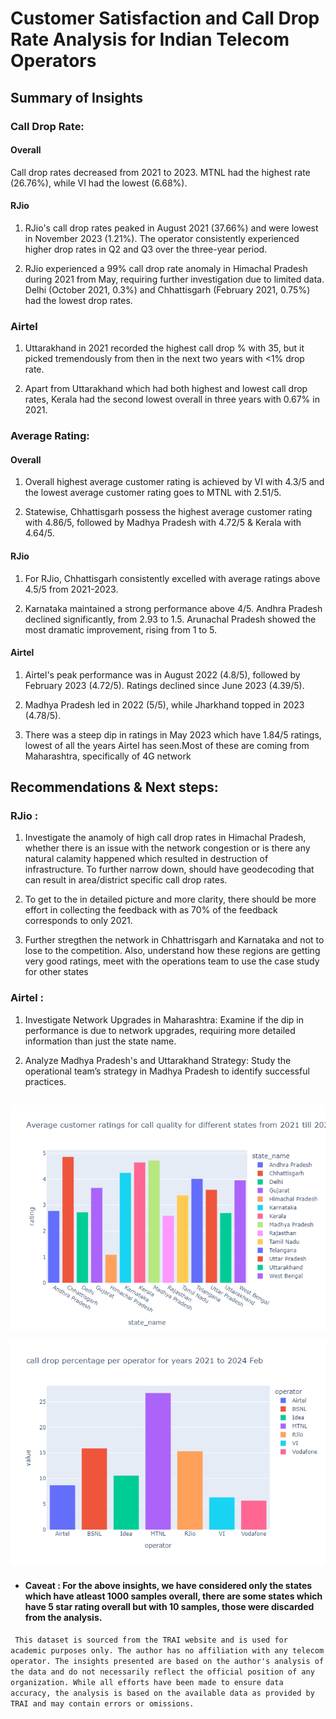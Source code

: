 # Customer Satisfaction and Call Drop Rate Analysis for Indian Telecom Operators




## Summary of Insights

### Call Drop Rate:


#### Overall
Call drop rates decreased from 2021 to 2023. MTNL had the highest rate (26.76%), while VI had the lowest (6.68%).

#### RJio 
1. RJio's call drop rates peaked in August 2021 (37.66%) and were lowest in November 2023 (1.21%). The operator consistently experienced higher drop rates in Q2 and Q3 over the three-year period.

2. RJio experienced a 99% call drop rate anomaly in Himachal Pradesh during 2021 from May, requiring further investigation due to limited data. Delhi (October 2021, 0.3%) and Chhattisgarh (February 2021, 0.75%) had the lowest drop rates.

### Airtel
1. Uttarakhand in 2021 recorded the highest call drop % with 35, but it picked tremendously from then in the next two years with <1% drop rate.

2. Apart from Uttarakhand which had both highest and lowest call drop rates, Kerala had the second lowest overall in three years with 0.67% in 2021. 
 

### Average Rating:

#### Overall
1. Overall highest average customer rating is achieved by VI with 4.3/5 and the lowest average customer rating goes to MTNL with 2.51/5.

2. Statewise, Chhattisgarh possess the highest average customer rating with 4.86/5, followed by Madhya Pradesh with 4.72/5 & Kerala with 4.64/5.

#### RJio
1. For RJio, Chhattisgarh consistently excelled with average ratings above 4.5/5 from 2021-2023. 

2. Karnataka maintained a strong performance above 4/5. Andhra Pradesh declined significantly, from 2.93 to 1.5. Arunachal Pradesh showed the most dramatic improvement, rising from 1 to 5.

#### Airtel
1. Airtel's peak performance was in August 2022 (4.8/5), followed by February 2023 (4.72/5). Ratings declined since June 2023 (4.39/5). 

2. Madhya Pradesh led in 2022 (5/5), while Jharkhand topped in 2023 (4.78/5).

3. There was a steep dip in ratings in May 2023 which have 1.84/5 ratings, lowest of all the years Airtel has seen.Most of these are coming from Maharashtra, specifically of 4G network

## Recommendations & Next steps:
 ### RJio : 
 1. Investigate the anamoly of high call drop rates in Himachal Pradesh, whether there is an issue with the network congestion or is there any natural calamity happened which resulted in destruction of infrastructure. To further narrow down, should have geodecoding that can result in area/district specific call drop rates.

 2. To get to the in detailed picture and more clarity, there should be more effort in collecting the feedback with as 70% of the feedback corresponds to only 2021.

 3. Further stregthen the network in Chhattrisgarh and Karnataka and not to lose to the competition. Also, understand how these regions are getting very good ratings, meet with the operations team to use the case study for other states

### Airtel :
1. Investigate Network Upgrades in Maharashtra: Examine if the dip in performance is due to network upgrades, requiring more detailed information than just the state name.

2. Analyze Madhya Pradesh's and Uttarakhand Strategy: Study the operational team’s strategy in Madhya Pradesh to identify successful practices.

##
![Customers](Plots/Average%20customer%20ratings%20for%20call%20quality%20for%20different%20states%20from%202021%20till%202024.png)

![Customer Satisfaction](Plots/Overall%20call%20drop%20percentage%20for%20each%20operator.png)



- #### Caveat : For the above insights, we have considered only the states which have atleast 1000 samples overall, there are some states which have 5 star rating overall but with 10 samples, those were discarded from the analysis.



``` This dataset is sourced from the TRAI website and is used for academic purposes only. The author has no affiliation with any telecom operator. The insights presented are based on the author's analysis of the data and do not necessarily reflect the official position of any organization. While all efforts have been made to ensure data accuracy, the analysis is based on the available data as provided by TRAI and may contain errors or omissions.```
